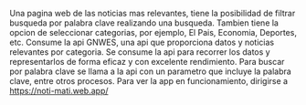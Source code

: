 Una pagina web de las noticias mas relevantes, tiene la posibilidad de filtrar busqueda por palabra clave realizando una busqueda. 
Tambien tiene la opcion de seleccionar categorias, por ejemplo, El Pais, Economia, Deportes, etc. 
Consume la api GNWES, una api que proporciona datos y noticias relevantes por categoria. Se consume la api para recorrer los datos y representarlos de forma eficaz y con excelente rendimiento. 
Para buscar por palabra clave se llama a la api con un parametro que incluye la palabra clave, entre otros procesos. 
Para ver la app en funcionamiento, dirigirse a https://noti-mati.web.app/
